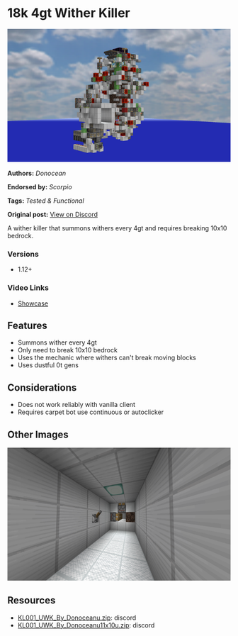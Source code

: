 # 18k 4gt Wither Killer
<img alt="2021-11-30_23.png" src="images/2021-11-30_23.png?raw=1" height="300px">

**Authors:** *Donocean*

**Endorsed by:** *Scorpio*

**Tags:** *Tested & Functional*

**Original post:** [View on Discord](https://discord.com/channels/913065809096638494/1391994164899479613)

A wither killer that summons withers every 4gt and requires breaking 10x10 bedrock.
### Versions
- 1.12+
### Video Links
- [Showcase](https://www.bilibili.com/video/BV1Jq4y1n7rF/)

## Features
- Summons wither every 4gt
- Only need to break 10x10 bedrock
- Uses the mechanic where withers can't break moving blocks
- Uses dustful 0t gens

## Considerations
- Does not work reliably with vanilla client
- Requires carpet bot use continuous or autoclicker

## Other Images
<img src="images/2021-11-30_23_1.png?raw=1" height="300px">

## Resources
- [KL001_UWK_By_Donoceanu.zip](attachments/KL001_UWK_By_Donoceanu.zip): discord
- [KL001_UWK_By_Donoceanu11x10u.zip](attachments/KL001_UWK_By_Donoceanu11x10u.zip): discord
